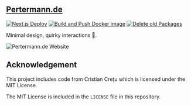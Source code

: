 ## [Pertermann.de](https://pertermann.de)

[![Next.js Deploy](https://github.com/PrtmPhlp/cretu.dev/actions/workflows/deploy.js.yml/badge.svg)](https://github.com/PrtmPhlp/cretu.dev/actions/workflows/deploy.js.yml)
[![Build and Push Docker image](https://github.com/PrtmPhlp/cretu.dev/actions/workflows/docker-deploy.yml/badge.svg)](https://github.com/PrtmPhlp/cretu.dev/actions/workflows/docker-deploy.yml)
[![Delete old Packages](https://github.com/PrtmPhlp/cretu.dev/actions/workflows/delete-packages.yml/badge.svg)](https://github.com/PrtmPhlp/cretu.dev/actions/workflows/delete-packages.yml)

Minimal design, quirky interactions 💫.

![Pertermann.de Website](https://github.com/user-attachments/assets/c2d6e923-9c97-4809-9f02-4b3624442ee0)

## Acknowledgement

This project includes code from Cristian Crețu which is licensed under the MIT License.

The MIT License is included in the `LICENSE` file in this repository.
